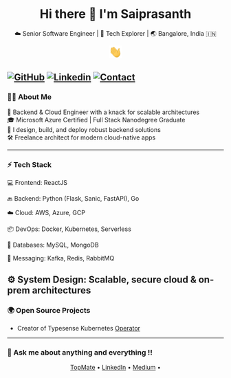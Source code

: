 <h1 align="center">Hi there 👋 I'm Saiprasanth</h1> <p align="center">☁️ Senior Software Engineer | 🧠 Tech Explorer | 🌏 Bangalore, India 🇮🇳</p> <p align="center"> <img src="https://raw.githubusercontent.com/ABSphreak/ABSphreak/master/gifs/Hi.gif" width="30px" /> </p>

[![GitHub](https://img.shields.io/badge/SUPPORT%20AT-GITHUB-blue?style=for-the-badge&logo=github)](https://github.com/sai3010) [![Linkedin](https://img.shields.io/badge/MY%20PROFILE-Linkedin-blue?style=for-the-badge&logo=github)](https://www.linkedin.com/in/saiprasanth-raghuraman/) 
 [![Contact](https://img.shields.io/badge/CONTACT-GMAIL-yellow?style=for-the-badge&logo=gmail&logoColor=white)](mailto:m.saiprasanth2007@gmail.com)
---

### 👨‍💻 About Me
🔧 Backend & Cloud Engineer with a knack for scalable architectures <br/>
🎓 Microsoft Azure Certified | Full Stack Nanodegree Graduate <br/>
🚀 I design, build, and deploy robust backend solutions <br/>
🛠️ Freelance architect for modern cloud-native apps <br/>

---
### ⚡ Tech Stack
💻 Frontend: ReactJS <br/>

🔙 Backend: Python (Flask, Sanic, FastAPI), Go <br/>

☁️ Cloud: AWS, Azure, GCP <br/>

📦 DevOps: Docker, Kubernetes, Serverless <br/>

🧩 Databases: MySQL, MongoDB <br/>

📡 Messaging: Kafka, Redis, RabbitMQ <br/>

⚙️ System Design: Scalable, secure cloud & on-prem architectures <br/>
---

### 🌍 Open Source Projects
- Creator of Typesense Kubernetes [Operator](https://sai3010.github.io/Typesense-Kubernetes-Operator/)

---
### 💬 Ask me about anything and everything !!
<p align="center">
  <a href="https://topmate.io/saiprasanth" target="_blank">TopMate</a> •
  <a href="https://linkedin.com/in/saiprasanth-raghuraman" target="_blank">LinkedIn</a> •
  <a href="https://medium.com/@saiprasanth2007" target="_blank">Medium</a> •
</p>
